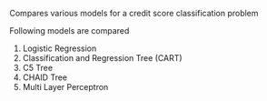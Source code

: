 Compares various models for a credit score classification problem

Following models are compared
1. Logistic Regression
2. Classification and Regression Tree (CART)
3. C5 Tree
4. CHAID Tree
5. Multi Layer Perceptron
